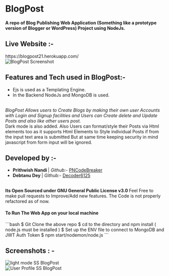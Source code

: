 # BlogPost
<b>A repo of Blog Publishing Web Application (Something like a prototype version of Blogger or WordPress) Project using NodeJs.</b>
<br>
<h2> Live Website :- </h2> https://blogpost21.herokuapp.com/
<br>
<img src="https://user-images.githubusercontent.com/41236287/108111112-45127e80-70ba-11eb-9bcf-7cb7b0ea23bb.jpg" alt="BlogPost Screenshot" width="auto" height="auto">                     
<br>
<h2> Features and Tech used in BlogPost:- </h2>
<ul><li> Ejs is used as a Templating Engine.</li>
  <li> In the Backend NodeJs and MongoDB is used.</li></ul>
  <br><em>BlogPost Allows users to Create Blogs by making their own user Accounts with Login and Signup facilities and Users can Create delete and Update Posts and also like  other users post.</em><br> Dark mode is also added. Also Users can format/style their Posts via Html elements too as it supports Html Elements to Style individual Posts if from the input text area is submitted But at same time keeping security in mind javascript from form input will be ignored.
  <br>
<h2> Developed by :- </h2>
<ul><li><b> Prithwish Nandi </b> | <em>Github:-</em> <a href="https://github.com/PnCodeBreaker">PNCodeBreaker</a></li>
  <li><b> Debtanu Dey </b> | <em>Github:-</em> <a href="https://github.com/Decoder6125">Decoder6125</a></li></ul><br>
<b> Its Open Sourced under GNU General Public License v3.0 </b>
Feel Free to make pull requests to Improve/Add new features.
The Code is not properly refactored as of now.
<h4> To Run The Web App on your local machine </h4>
```bash
   $ Git Clone the above repo
   $ cd to the directory and npm install ( node.js must be installed )
   $ Set up the ENV file to connect to MongoDB and JWT Auth Token
   $ npm start/nodemon/node.js 
```
<h2> Screenshots : - </h2> 
<img src="https://user-images.githubusercontent.com/41236287/108173166-cc480c80-7123-11eb-8620-cafa19801f34.jpg" alt="light mode SS BlogPost" width="auto" height="auto"><br>
<img src="https://user-images.githubusercontent.com/41236287/108173314-ff8a9b80-7123-11eb-8b32-eac0647996d3.jpg" alt="User Profile SS BlogPost" width="auto" height="auto">
  

